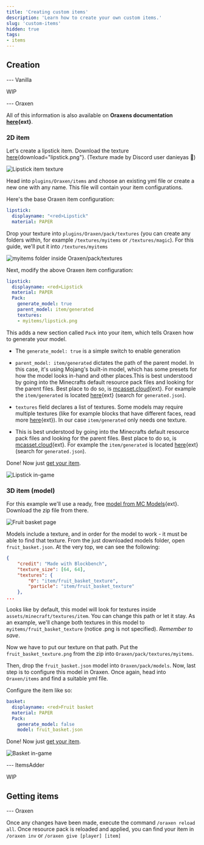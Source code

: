 ```yaml
---
title: 'Creating custom items'
description: 'Learn how to create your own custom items.'
slug: 'custom-items'
hidden: true
tags:
- items
---
```


## Creation

<versions>

--- Vanilla

WIP

--- Oraxen

<info>

All of this information is also available on **Oraxens documentation [here](https://docs.oraxen.com/configuration/create-your-first-item){ext}**.

</info>

### 2D item

Let's create a lipstick item. Download the texture [here](/guides/custom-item/oraxen/lipstick.png){download="lipstick.png"}. (Texture made by Discord user danieyas 🙏)

![Lipstick item texture](/guides/custom-item/oraxen/lipstick.webp)

Head into `plugins/Oraxen/items` and choose an existing yml file or create a new one with any name. This file will contain your item configurations.

Here's the base Oraxen item configuration:
```yml
lipstick:
  displayname: "<red>Lipstick"
  material: PAPER
```

Drop your texture into `plugins/Oraxen/pack/textures` (you can create any folders within, for example `/textures/myitems` or `/textures/magic`). For this guide, we'll put it into `/textures/myitems`

![myitems folder inside Oraxen/pack/textures](/guides/custom-item/oraxen/myitems_folder.webp)

Next, modify the above Oraxen item configuration:
```yml
lipstick:
  displayname: <red>Lipstick
  material: PAPER
  Pack:
    generate_model: true
    parent_model: item/generated
    textures:
    - myitems/lipstick.png
```

This adds a new section called `Pack` into your item, which tells Oraxen how to generate your model. 

* The `generate_model: true` is a simple switch to enable generation

* `parent_model: item/generated` dictates the path of the parent model. In this case, it's using Mojang's built-in model, which has some presets for how the model looks in-hand and other places.This is best understood by going into the Minecrafts default resource pack files and looking for the parent files. Best place to do so, is [mcasset.cloud](https://mcasset.cloud/){ext}. For example the `item/generated` is located [here](https://mcasset.cloud/1.20.3/assets/minecraft/models/item){ext} (search for `generated.json`).

* `textures` field declares a list of textures. Some models may require multiple textures (like for example blocks that have different faces, read more [here](https://docs.oraxen.com/configuration/item-appearance#create-a-simple-2d-item){ext}). In our case `item/generated` only needs one texture.

* This is best understood by going into the Minecrafts default resource pack files and looking for the parent files. Best place to do so, is [mcasset.cloud](https://mcasset.cloud/){ext}. For example the `item/generated` is located [here](https://mcasset.cloud/1.20.3/assets/minecraft/models/item){ext} (search for `generated.json`).

Done! Now just [get your item](#getting-items).

![Lipstick in-game](/guides/custom-item/oraxen/lipstick_ingame.webp)

### 3D item (model)

For this example we'll use a ready, free [model from MC Models](https://mcmodels.net/model/izzys-fruit-basket/){ext}. Download the zip file from there.

![Fruit basket page](/guides/custom-item/oraxen/fruit_basket.webp)

Models include a texture, and in order for the model to work - it must be able to find that texture. From the just downloaded models folder, open `fruit_basket.json`. At the very top, we can see the following:
```json
{
    "credit": "Made with Blockbench",
	"texture_size": [64, 64],
	"textures": {
        "0": "item/fruit_basket_texture",
		"particle": "item/fruit_basket_texture"
	},
...
```
Looks like by default, this model will look for textures inside `assets/minecraft/textures/item`. You can change this path or let it stay. As an example, we'll change both textures in this model to `myitems/fruit_basket_texture` (notice .png is not specified). *Remember to save*.

Now we have to put our texture on that path. Put the `fruit_basket_texture.png` from the zip into `Oraxen/pack/textures/myitems`.

Then, drop the `fruit_basket.json` model into `Oraxen/pack/models`. Now, last step is to configure this model in Oraxen. Once again, head into `Oraxen/items` and find a suitable yml file.

Configure the item like so:

```yml
basket:
  displayname: <red>Fruit basket
  material: PAPER
  Pack:
    generate_model: false
    model: fruit_basket.json
```

Done! Now just [get your item](#getting-items).

![Basket in-game](/guides/custom-item/oraxen/basket_ingame.webp)

--- ItemsAdder

WIP

</versions>


## Getting items

<versions>

--- Oraxen

Once any changes have been made, execute the command `/oraxen reload all`. Once resource pack is reloaded and applied, you can find your item in `/oraxen inv` or `/oraxen give [player] [item]`


</versions>